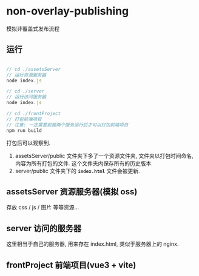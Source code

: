 # non-overlay-publishing
模拟非覆盖式发布流程

## 运行

```js

// cd ./assetsServer
// 运行资源服务器
node index.js

// cd ./server
// 运行访问服务器
node index.js

// cd ./frontProject
// 打包前端项目
// 注意: 一定需要前面两个服务运行后才可以打包前端项目
npm run build

```

打包后可以观察到.

1. assetsServer/public 文件夹下多了一个资源文件夹, 文件夹以打包时间命名, 内容为所有打包的文件.
这个文件夹内保存所有的历史版本.  
2. server/public 文件夹下的 **`index.html`** 文件会被更新.



## assetsServer 资源服务器(模拟 oss)

存放 css / js / 图片 等等资源...

## server 访问的服务器

这里相当于自己的服务器, 用来存在 index.html, 类似于服务器上的 nginx.


## frontProject 前端项目(vue3 + vite)
